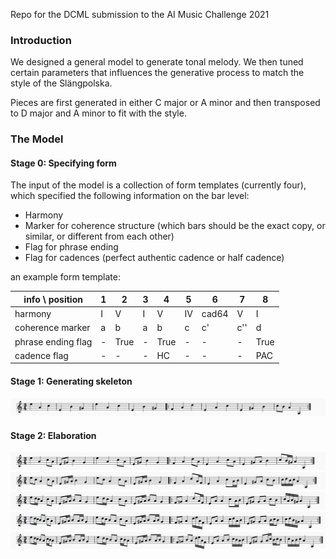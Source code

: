Repo for the DCML submission to the AI Music Challenge 2021

### Introduction


We designed a general model to generate tonal melody. We then tuned certain parameters that influences the generative process to match the style of the Slängpolska. 

Pieces are first generated in either C major or A minor and then transposed to D major and A minor to fit with the style.


### The Model

#### Stage 0: Specifying form

The input of the model is a collection of form templates (currently four), which specified the following information on the bar level:
- Harmony
- Marker for coherence structure (which bars should be the exact copy, or similar, or different from each other)
- Flag for phrase ending
- Flag for cadences (perfect authentic cadence or half cadence)

an example form template:

| info \ position|1|2|3|4|5|6|7|8
|---|---|---|---|---|---|---|---|---|
|harmony|I|V|I|V|IV|cad64|V|I
|coherence marker|a|b|a|b|c|c'|c''|d
|phrase ending flag|-|True|-|True|-|-|-|True
|cadence flag|-|-|-|HC|-|-|-|PAC

#### Stage 1: Generating skeleton

![alt text](readme%20materials/guidetones.png "Logo Title Text 1")


#### Stage 2: Elaboration

![alt text](readme%20materials/1.png "Logo Title Text 1")
![alt text](readme%20materials/2.png "Logo Title Text 1")
![alt text](readme%20materials/3.png "Logo Title Text 1")
![alt text](readme%20materials/4.png "Logo Title Text 1")
![alt text](readme%20materials/5.png "Logo Title Text 1")